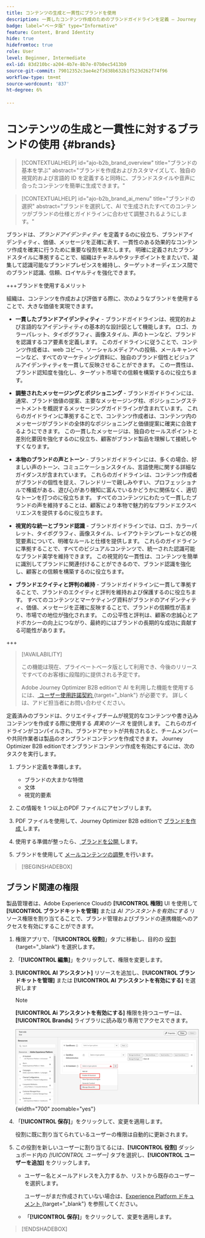 ```yaml
---
title: コンテンツの生成と一貫性にブランドを使用
description: 一貫したコンテンツ作成のためのブランドガイドラインを定義 – Journey Optimizer B2B editionで視覚的な ID、メッセージの整合性、信頼できる音声を維持します。
badge: label="ベータ版" type="Informative"
feature: Content, Brand Identity
hide: true
hidefromtoc: true
role: User
level: Beginner, Intermediate
exl-id: 83d210bc-a204-4b7e-8b7e-07b0ec5413b9
source-git-commit: 79012352c3ae4e2f3d38b632b1f523d262f74f96
workflow-type: tm+mt
source-wordcount: '837'
ht-degree: 6%

---
```


# コンテンツの生成と一貫性に対するブランドの使用 {#brands}

>[!CONTEXTUALHELP]
>id="ajo-b2b_brand_overview"
>title="ブランドの基本を学ぶ"
>abstract="ブランドを作成およびカスタマイズして、独自の視覚的および言語的 ID を定義すると同時に、ブランドスタイルや音声に合ったコンテンツを簡単に生成できます。"

>[!CONTEXTUALHELP]
>id="ajo-b2b_brand_ai_menu"
>title="ブランドの選択"
>abstract="ブランドを選択して、AI で生成されたすべてのコンテンツがブランドの仕様とガイドラインに合わせて調整されるようにします。"

ブランドは、_ブランドアイデンティティ_ を定義するのに役立ち、ブランドアイデンティティ、価値、メッセージを正確に表す、一貫性のある効果的なコンテンツ作成を確実に行うために重要な役割を果たします。 明確に定義されたブランドスタイルに準拠することで、組織はチャネルやタッチポイントをまたいで、凝集して認識可能なブランドプレゼンスを維持し、ターゲットオーディエンス間でのブランド認識、信頼、ロイヤルティを強化できます。

+++ブランドを使用するメリット

組織は、コンテンツを作成および評価する際に、次のようなブランドを使用することで、大きな価値を実現できます。

* **一貫したブランドアイデンティティ** - ブランドガイドラインは、視覚的および言語的なアイデンティティの基本的な設計図として機能します。 ロゴ、カラーパレット、タイポグラフィ、画像スタイル、声のトーンなど、ブランドを認識するコア要素を定義します。 このガイドラインに従うことで、コンテンツ作成者は、web コピー、ソーシャルメディアへの投稿、メールキャンペーンなど、すべてのマーケティング資料に、独自のブランド個性とビジュアルアイデンティティを一貫して反映させることができます。 この一貫性は、ブランド認知度を強化し、ターゲット市場での信頼を構築するのに役立ちます。

* **調整されたメッセージングとポジショニング** - ブランドガイドラインには、通常、ブランド価値の提案、主要なメッセージング柱、ポジショニングステートメントを概説するメッセージングガイドラインが含まれています。 これらのガイドラインに準拠することで、コンテンツ作成者は、コンテンツ内のメッセージがブランドの全体的なポジショニングと価値提案に確実に合致するようにできます。 この一貫したメッセージは、独自のセールスポイントと差別化要因を強化するのに役立ち、顧客がブランド製品を理解して接続しやすくなります。

* **本物のブランドの声とトーン** - ブランドガイドラインには、多くの場合、好ましい声のトーン、コミュニケーションスタイル、言語使用に関する詳細なガイダンスが含まれています。 これらのガイドラインは、コンテンツ作成者がブランドの個性を捉え、フレンドリーで親しみやすい、プロフェッショナルで権威がある、遊び心があり機知に富んでいるかどうかに関係なく、適切なトーンを打つのに役立ちます。 すべてのコンテンツにわたって一貫したブランドの声を維持することは、顧客により本物で魅力的なブランドエクスペリエンスを提供するのに役立ちます。

* **視覚的な統一とブランド認識** - ブランドガイドラインでは、ロゴ、カラーパレット、タイポグラフィ、画像スタイル、レイアウトテンプレートなどの視覚要素について、明確なルールと仕様を提供します。 これらのガイドラインに準拠することで、すべてのビジュアルコンテンツで、統一された認識可能なブランド美学を維持できます。 この視覚的な一貫性は、コンテンツを簡単に識別してブランドに関連付けることができるので、ブランド認識を強化し、顧客との信頼を構築するのに役立ちます。

* **ブランドエクイティと評判の維持** - ブランドガイドラインに一貫して準拠することで、ブランドのエクイティと評判を維持および保護するのに役立ちます。 すべてのコンテンツとマーケティング資料がブランドのアイデンティティ、価値、メッセージを正確に反映することで、ブランドの信頼性が高まり、市場での地位が強化されます。 この公平性と評判は、顧客の忠誠心とアドボカシーの向上につながり、最終的にはブランドの長期的な成功に貢献する可能性があります。

+++

>[!AVAILABILITY]
>
>この機能は現在、プライベートベータ版として利用でき、今後のリリースですべてのお客様に段階的に提供される予定です。
>
>Adobe Journey Optimizer B2B editionで AI を利用した機能を使用するには、[ ユーザー使用許諾契約 ](https://www.adobe.com/legal/licenses-terms/adobe-dx-gen-ai-user-guidelines.html){target="_blank"} が必要です。 詳しくは、アドビ担当者にお問い合わせください。

定義済みのブランドは、クリエイティブチームが視覚的なコンテンツや書き込みコンテンツを作成する際に使用する _真実のソース_ を提供します。 これらのガイドラインがコンパイルされ、ブランドアセットが共有されると、チームメンバーや共同作業者は製品のオンブランドコンテンツを作成できます。 Journey Optimizer B2B editionでオンブランドコンテンツ作成を有効にするには、次のタスクを実行します。

1. ブランド定義を準備します。

   * ブランドの大まかな特徴
   * 文体
   * 視覚的要素

1. この情報を 1 つ以上のPDF ファイルにアセンブリします。

1. PDF ファイルを使用して、Journey Optimizer B2B editionで [ ブランドを作成 ](./brands-manage-create.md#create-and-define-a-brand) します。

1. 使用する準備が整ったら、[ ブランドを公開 ](./brands-manage-create.md#publish-the-brand) します。

1. ブランドを使用して [ メールコンテンツの調整 ](./brand-alignment.md) を行います。
<!-- 
1. Use the brand to generate content. -->

>[!BEGINSHADEBOX]

## ブランド関連の権限

製品管理者は、Adobe Experience Cloudの **[!UICONTROL 権限]** UI を使用して **[!UICONTROL ブランドキットを管理]** または _AI アシスタントを有効にする_ リソース権限を割り当てることで、ブランド管理およびブランドの連携機能へのアクセスを有効にすることができます。

1. 権限アプリで、「**[!UICONTROL 役割]**」タブに移動し、目的の [ 役割 ](https://experienceleague.adobe.com/ja/docs/experience-platform/access-control/abac/permissions-ui/roles){target="_blank"} を選択します。

1. 「**[!UICONTROL 編集]**」をクリックして、権限を変更します。

1. **[!UICONTROL AI アシスタント]** リソースを追加し、**[!UICONTROL ブランドキットを管理]** または **[!UICONTROL AI アシスタントを有効にする]** を選択します

   >[!NOTE]
   >
   >**[!UICONTROL Ai アシスタントを有効にする]** 権限を持つユーザーは、**[!UICONTROL Brands]** ライブラリに読み取り専用でアクセスできます。

   ![ ブランドアクセスのための AI アシスタント権限を追加 ](./assets/brands-aep-permissions.png){width="700" zoomable="yes"}

1. 「**[!UICONTROL 保存]**」をクリックして、変更を適用します。

   役割に既に割り当てられているユーザーの権限は自動的に更新されます。

1. この役割を新しいユーザーに割り当てるには、**[!UICONTROL 役割]** ダッシュボード内の _[!UICONTROL ユーザー]_ タブを選択し、**[!UICONTROL ユーザーを追加]** をクリックします。

   * ユーザー名とメールアドレスを入力するか、リストから既存のユーザーを選択します。

     ユーザーがまだ作成されていない場合は、[Experience Platform ドキュメント ](https://experienceleague.adobe.com/ja/docs/experience-platform/access-control/abac/permissions-ui/users){target="_blank"} を参照してください。

   * 「**[!UICONTROL 保存]**」をクリックして、変更を適用します。

>[!ENDSHADEBOX]
